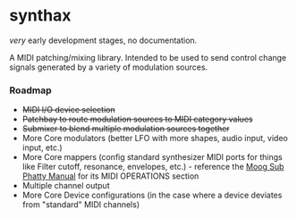 # synthax

_very_ early development stages, no documentation.

A MIDI patching/mixing library. Intended to be used to send control change signals generated by a variety of modulation sources.

### Roadmap
* <del>MIDI I/O device selection</del>
* <del>Patchbay to route modulation sources to MIDI category values</del>
* <del>Submixer to blend multiple modulation sources together</del>
* More Core modulators (better LFO with more shapes, audio input, video input, etc.)
* More Core mappers (config standard synthesizer MIDI ports for things like Filter cutoff, resonance, envelopes, etc.) - reference the [Moog Sub Phatty Manual](http://www.moogmusic.com/sites/default/files/SUB_PHATTY_MANUAL_6_13.pdf) for its MIDI OPERATIONS section
* Multiple channel output
* More Core Device configurations (in the case where a device deviates from "standard" MIDI channels)
